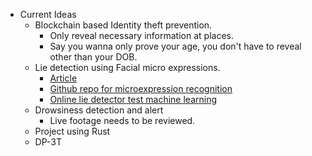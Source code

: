 - Current Ideas
	- Blockchain based Identity theft prevention.
		- Only reveal necessary information at places.
		- Say you wanna only prove your age, you don't have to reveal other than your DOB.
	- Lie detection using Facial micro expressions.
		- [Article](https://www.intechopen.com/chapters/60579)
		- [Github repo for microexpression recognition](https://github.com/bogireddytejareddy/micro-expression-recognition)
		- [Online lie detector test machine learning](https://www.wired.com/story/online-lie-detector-test-machine-learning/)
	- Drowsiness detection and alert
		- Live footage needs to be reviewed.
	- Project using Rust
	- DP-3T